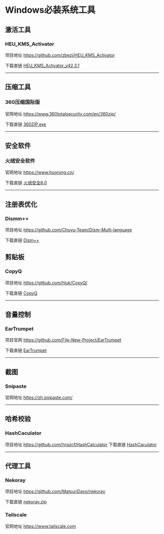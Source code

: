 # Windows必装系统工具

## 激活工具

### HEU_KMS_Activator

项目地址 <https://github.com/zbezj/HEU_KMS_Activator>

下载直链 [HEU_KMS_Activator_v42.3.1][HEU_KMS_Activator_v42.3.1]

---

## 压缩工具

### 360压缩国际版

官网地址 <https://www.360totalsecurity.com/en/360zip/>

下载直链 [360ZIP.exe][360ZIP]

---

## 安全软件

### 火绒安全软件

官网地址 <https://www.huorong.cn/>

下载直链 [火绒安全6.0][火绒安全6.0]

---

## 注册表优化

### Dismm++

项目地址 <https://github.com/Chuyu-Team/Dism-Multi-language>

下载直链 [Dism++][Dism++]

## 剪贴板

### CopyQ

项目地址 <https://github.com/hluk/CopyQ/>

下载直链 [CopyQ][CopyQ]

---

## 音量控制

### EarTrumpet

项目官网 <https://github.com/File-New-Project/EarTrumpet>

下载直链 [EarTrumpet][EarTrumpet]

---

## 截图

### Snipaste

官网地址 <https://zh.snipaste.com/>

---

## 哈希校验

### HashCaculator

项目地址 <https://github.com/hrpzcf/HashCalculator>
下载直链 [HashCaculator][HashCaculator]

---

## 代理工具

### Nekoray

项目地址 <https://github.com/MatsuriDayo/nekoray>

下载直链 [nekoray.zip][nekoray-4.0.1]

### Tailscale

官网地址 <https://www.tailscale.com>







[HEU_KMS_Activator_v42.3.1]: https://github.com/zbezj/HEU_KMS_Activator/releases/download/42.3.1/HEU_KMS_Activator_v42.3.1.rar
[360ZIP]: https://www.360totalsecurity.com/en/download-free-360-zip/
[火绒安全6.0]: https://www.huorong.cn/product/downloadHr60.php?pro=hr60
[CopyQ]: https://github.com/hluk/CopyQ/releases/download/v9.1.0/copyq-9.1.0-setup.exe
[EarTrumpet]: https://apps.microsoft.com/detail/9nblggh516xp?
[nekoray-4.0.1]: https://github.com/MatsuriDayo/nekoray/releases/download/4.0.1/nekoray-4.0.1-2024-12-12-windows64.zip
[HashCaculator]: https://github.com/hrpzcf/HashCalculator/releases/download/5.28.0/HashCalculator-5.28.0.zip
[Dism++]: https://github.com/Chuyu-Team/Dism-Multi-language/releases/download/v10.1.1002.2/Dism++10.1.1002.1B.zip